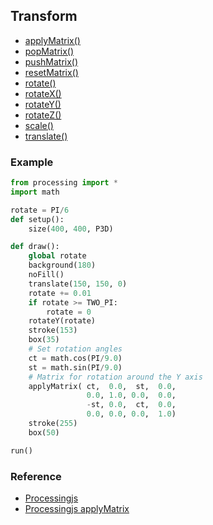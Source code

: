 ## Transform

* [applyMatrix()](http://processing.org/reference/applyMatrix_.html)
* [popMatrix()](http://processing.org/reference/popMatrix_.html)
* [pushMatrix()](http://processing.org/reference/pushMatrix_.html)
* [resetMatrix()](http://processing.org/reference/resetMatrix_.html)
* [rotate()](http://processing.org/reference/rotate_.html)
* [rotateX()](http://processing.org/reference/rotateX_.html)
* [rotateY()](http://processing.org/reference/rotateY_.html)
* [rotateZ()](http://processing.org/reference/rotateZ_.html)
* [scale()](http://processing.org/reference/scale_.html)
* [translate()](http://processing.org/reference/translate_.html)

### Example

```python
from processing import *
import math

rotate = PI/6
def setup():
    size(400, 400, P3D)

def draw():
    global rotate
    background(180)
    noFill()
    translate(150, 150, 0)
    rotate += 0.01
    if rotate >= TWO_PI:
        rotate = 0
    rotateY(rotate)
    stroke(153)
    box(35)
    # Set rotation angles
    ct = math.cos(PI/9.0)
    st = math.sin(PI/9.0)          
    # Matrix for rotation around the Y axis
    applyMatrix( ct,  0.0,  st,  0.0,
                 0.0, 1.0, 0.0,  0.0,
                 -st, 0.0,  ct,  0.0,
                 0.0, 0.0, 0.0,  1.0)
    stroke(255)
    box(50)

run()
```

### Reference

* [Processingjs](http://processing.org/reference/)
* [Processingjs applyMatrix](http://processing.org/reference/applyMatrix_.html)
